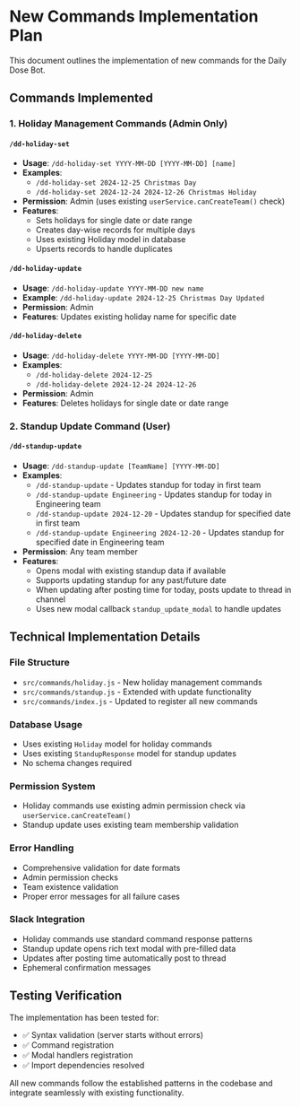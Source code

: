 # New Commands Implementation Plan

This document outlines the implementation of new commands for the Daily Dose Bot.

## Commands Implemented

### 1. Holiday Management Commands (Admin Only)

#### `/dd-holiday-set`
- **Usage**: `/dd-holiday-set YYYY-MM-DD [YYYY-MM-DD] [name]`
- **Examples**:
  - `/dd-holiday-set 2024-12-25 Christmas Day`
  - `/dd-holiday-set 2024-12-24 2024-12-26 Christmas Holiday`
- **Permission**: Admin (uses existing `userService.canCreateTeam()` check)
- **Features**: 
  - Sets holidays for single date or date range
  - Creates day-wise records for multiple days
  - Uses existing Holiday model in database
  - Upserts records to handle duplicates

#### `/dd-holiday-update`
- **Usage**: `/dd-holiday-update YYYY-MM-DD new name`
- **Example**: `/dd-holiday-update 2024-12-25 Christmas Day Updated`
- **Permission**: Admin
- **Features**: Updates existing holiday name for specific date

#### `/dd-holiday-delete`
- **Usage**: `/dd-holiday-delete YYYY-MM-DD [YYYY-MM-DD]`
- **Examples**:
  - `/dd-holiday-delete 2024-12-25`
  - `/dd-holiday-delete 2024-12-24 2024-12-26`
- **Permission**: Admin
- **Features**: Deletes holidays for single date or date range

### 2. Standup Update Command (User)

#### `/dd-standup-update`
- **Usage**: `/dd-standup-update [TeamName] [YYYY-MM-DD]`
- **Examples**:
  - `/dd-standup-update` - Updates standup for today in first team
  - `/dd-standup-update Engineering` - Updates standup for today in Engineering team
  - `/dd-standup-update 2024-12-20` - Updates standup for specified date in first team
  - `/dd-standup-update Engineering 2024-12-20` - Updates standup for specified date in Engineering team
- **Permission**: Any team member
- **Features**:
  - Opens modal with existing standup data if available
  - Supports updating standup for any past/future date
  - When updating after posting time for today, posts update to thread in channel
  - Uses new modal callback `standup_update_modal` to handle updates

## Technical Implementation Details

### File Structure
- `src/commands/holiday.js` - New holiday management commands
- `src/commands/standup.js` - Extended with update functionality
- `src/commands/index.js` - Updated to register all new commands

### Database Usage
- Uses existing `Holiday` model for holiday commands
- Uses existing `StandupResponse` model for standup updates
- No schema changes required

### Permission System
- Holiday commands use existing admin permission check via `userService.canCreateTeam()`
- Standup update uses existing team membership validation

### Error Handling
- Comprehensive validation for date formats
- Admin permission checks
- Team existence validation
- Proper error messages for all failure cases

### Slack Integration
- Holiday commands use standard command response patterns
- Standup update opens rich text modal with pre-filled data
- Updates after posting time automatically post to thread
- Ephemeral confirmation messages

## Testing Verification

The implementation has been tested for:
- ✅ Syntax validation (server starts without errors)
- ✅ Command registration
- ✅ Modal handlers registration
- ✅ Import dependencies resolved

All new commands follow the established patterns in the codebase and integrate seamlessly with existing functionality.